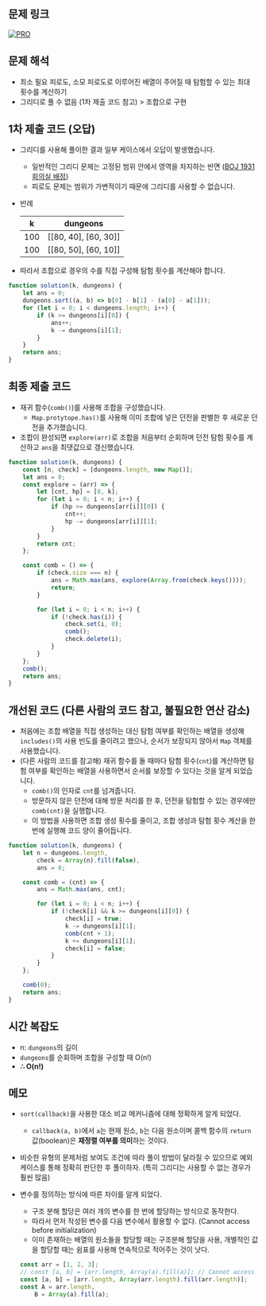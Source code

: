 ## 문제 링크

[![PRO]][Link]

## 문제 해석

-   최소 필요 피로도, 소모 피로도로 이루어진 배열이 주어질 때 탐험할 수 있는 최대 횟수를 계산하기
-   그리디로 풀 수 없음 (1차 제출 코드 참고) > 조합으로 구현

## 1차 제출 코드 (오답)

-   그리디를 사용해 풀이한 결과 일부 케이스에서 오답이 발생했습니다.
    -   일반적인 그리디 문제는 고정된 범위 안에서 영역을 차지하는 반면 ([BOJ 1931 회의실 배정](https://www.acmicpc.net/problem/1931))
    -   피로도 문제는 범위가 가변적이기 때문에 그리디를 사용할 수 없습니다.
-   반례

    |  k  |       dungeons       |
    | :-: | :------------------: |
    | 100 | [[80, 40], [60, 30]] |
    | 100 | [[80, 50], [60, 10]] |

-   따라서 조합으로 경우의 수를 직접 구성해 탐험 횟수를 계산해야 합니다.

```js
function solution(k, dungeons) {
    let ans = 0;
    dungeons.sort((a, b) => b[0] - b[1] - (a[0] - a[1]));
    for (let i = 0; i < dungeons.length; i++) {
        if (k >= dungeons[i][0]) {
            ans++;
            k -= dungeons[i][1];
        }
    }
    return ans;
}
```

## 최종 제출 코드

-   재귀 함수(`comb()`)를 사용해 조합을 구성했습니다.
    -   `Map.protytope.has()`를 사용해 이미 조합에 넣은 던전을 판별한 후 새로운 던전을 추가했습니다.
-   조합이 완성되면 `explore(arr)`로 조합을 처음부터 순회하며 던전 탐험 횟수를 계산하고 `ans`을 최댓값으로 갱신했습니다.

```js
function solution(k, dungeons) {
    const [n, check] = [dungeons.length, new Map()];
    let ans = 0;
    const explore = (arr) => {
        let [cnt, hp] = [0, k];
        for (let i = 0; i < n; i++) {
            if (hp >= dungeons[arr[i]][0]) {
                cnt++;
                hp -= dungeons[arr[i]][1];
            }
        }
        return cnt;
    };

    const comb = () => {
        if (check.size === n) {
            ans = Math.max(ans, explore(Array.from(check.keys())));
            return;
        }

        for (let i = 0; i < n; i++) {
            if (!check.has(i)) {
                check.set(i, 0);
                comb();
                check.delete(i);
            }
        }
    };
    comb();
    return ans;
}
```

## 개선된 코드 (다른 사람의 코드 참고, 불필요한 연산 감소)

-   처음에는 조합 배열을 직접 생성하는 대신 탐험 여부를 확인하는 배열을 생성해 `includes()`의 사용 빈도를 줄이려고 했으나, 순서가 보장되지 않아서 `Map` 객체를 사용했습니다.
-   (다른 사람의 코드를 참고해) 재귀 함수를 돌 때마다 탐험 횟수(`cnt`)를 계산하면 탐험 여부를 확인하는 배열을 사용하면서 순서를 보장할 수 있다는 것을 알게 되었습니다.
    -   `comb()`의 인자로 `cnt`를 넘겨줍니다.
    -   방문하지 않은 던전에 대해 방문 처리를 한 후, 던전을 탐험할 수 있는 경우에만 `comb(cnt)`을 실행합니다.
    -   이 방법을 사용하면 조합 생성 횟수를 줄이고, 조합 생성과 탐험 횟수 계산을 한 번에 실행해 코드 양이 줄어듭니다.

```js
function solution(k, dungeons) {
    let n = dungeons.length,
        check = Array(n).fill(false),
        ans = 0;

    const comb = (cnt) => {
        ans = Math.max(ans, cnt);

        for (let i = 0; i < n; i++) {
            if (!check[i] && k >= dungeons[i][0]) {
                check[i] = true;
                k -= dungeons[i][1];
                comb(cnt + 1);
                k += dungeons[i][1];
                check[i] = false;
            }
        }
    };

    comb(0);
    return ans;
}
```

## 시간 복잡도

-   n: `dungeons`의 길이
-   `dungeons`를 순회하며 조합을 구성할 때 O(n!)
-   **∴ O(n!)**

## 메모

-   `sort(callback)`을 사용한 대소 비교 메커니즘에 대해 정확하게 알게 되었다.
    -   `callback(a, b)`에서 `a`는 현재 원소, `b`는 다음 원소이며 콜백 함수의 `return` 값(boolean)은 **재정렬 여부를 의미**하는 것이다.
-   비슷한 유형의 문제처럼 보여도 조건에 따라 풀이 방법이 달라질 수 있으므로 예외 케이스를 통해 정확히 판단한 후 풀이하자. (특히 그리디는 사용할 수 없는 경우가 훨씬 많음)
-   변수를 정의하는 방식에 따른 차이를 알게 되었다.

    -   구조 분해 할당은 여러 개의 변수를 한 번에 할당하는 방식으로 동작한다.
    -   따라서 먼저 작성된 변수를 다음 변수에서 활용할 수 없다. (Cannot access before initialization)
    -   이미 존재하는 배열의 원소들을 할당할 때는 구조분해 할당을 사용, 개별적인 값을 할당할 때는 쉼표를 사용해 연속적으로 적어주는 것이 낫다.

    ```js
    const arr = [1, 2, 3];
    // const [a, b] = [arr.length, Array(a).fill(a)]; // Cannot access 'a' before initialization
    const [a, b] = [arr.length, Array(arr.length).fill(arr.length)];
    const A = arr.length,
        B = Array(a).fill(a);
    ```

<!---------------------------------------------------------------------------->

[PRO]: https://github.com/chopinoff/js-algorithm/assets/107768516/6bb592e8-21d7-4244-91bb-8708f1f8ebb0
[BOJ]: https://github.com/chopinoff/js-algorithm/assets/107768516/ab4a009d-7575-4362-8a74-ebd2476570e4
[Link]: https://school.programmers.co.kr/learn/courses/30/lessons/42587
